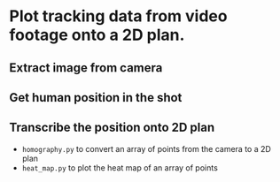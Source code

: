 # Plot tracking data from video footage onto a 2D plan.

## Extract image from camera

## Get human position in the shot

## Transcribe the position onto 2D plan

* ``homography.py`` to convert an array of points from the camera to a 2D plan
* ``heat_map.py`` to plot the heat map of an array of points
